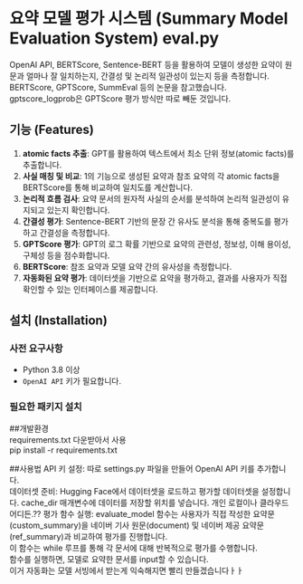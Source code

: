 # 요약 모델 평가 시스템 (Summary Model Evaluation System) eval.py
OpenAI API, BERTScore, Sentence-BERT 등을 활용하여 모델이 생성한 요약이 원문과 얼마나 잘 일치하는지, 간결성 및 논리적 일관성이 있는지 등을 측정합니다.  
BERTScore, GPTScore, SummEval 등의 논문을 참고했습니다.  
gptscore_logprob은 GPTScore 평가 방식만 따로 빼둔 것입니다.  
## 기능 (Features)

1. **atomic facts 추출**: GPT를 활용하여 텍스트에서 최소 단위 정보(atomic facts)를 추출합니다. 
2. **사실 매칭 및 비교**: 1의 기능으로 생성된 요약과 참조 요약의 각 atomic facts을 BERTScore를 통해 비교하여 일치도를 계산합니다.
3. **논리적 흐름 검사**: 요약 문서의 원자적 사실의 순서를 분석하여 논리적 일관성이 유지되고 있는지 확인합니다.
4. **간결성 평가**: Sentence-BERT 기반의 문장 간 유사도 분석을 통해 중복도를 평가하고 간결성을 측정합니다.
5. **GPTScore 평가**: GPT의 로그 확률 기반으로 요약의 관련성, 정보성, 이해 용이성, 구체성 등을 점수화합니다.
6. **BERTScore**: 참조 요약과 모델 요약 간의 유사성을 측정합니다.
7. **자동화된 요약 평가**: 데이터셋을 기반으로 요약을 평가하고, 결과를 사용자가 직접 확인할 수 있는 인터페이스를 제공합니다.

## 설치 (Installation)

### 사전 요구사항

- Python 3.8 이상
- `OpenAI API` 키가 필요합니다. 
### 필요한 패키지 설치


##개발환경  
requirements.txt 다운받아서 사용  
pip install -r requirements.txt  

##사용법
API 키 설정: 따로 settings.py 파일을 만들어 OpenAI API 키를 추가합니다.  
데이터셋 준비: Hugging Face에서 데이터셋을 로드하고 평가할 데이터셋을 설정합니다. cache_dir 매개변수에 데이터를 저장할 위치를 넣습니다. 개인 로컬이나 클라우드 어디든.??
평가 함수 실행: evaluate_model 함수는 사용자가 직접 작성한 요약문(custom_summary)을 네이버 기사 원문(document) 및 네이버 제공 요약문(ref_summary)과 비교하여 평가를 진행합니다.   
이 함수는 while 루프를 통해 각 문서에 대해 반복적으로 평가를 수행합니다.  
함수를 실행하면, 모델로 요약한 문서를 input할 수 있습니다.  
이거 자동화는 모델 서빙에서 받는게 익숙해지면 빨리 만들겠습니다ㅏㅏ

